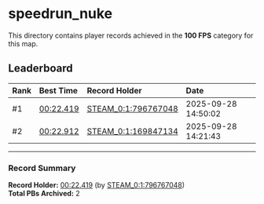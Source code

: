 # speedrun_nuke

This directory contains player records achieved in the **100 FPS** category for this map.

## Leaderboard

| Rank | Best Time | Record Holder | Date                |
| :--- | :-------- | :------------ | :------------------ |
| #1   | [00:22.419](./00022419_STEAM_0_1_796767048_20250928-145002.zip) | [STEAM_0:1:796767048](https://speedrun16.com/profile/STEAM_0:1:796767048)   | 2025-09-28 14:50:02 |
| #2   | [00:22.912](./00022912_STEAM_0_1_169847134_20250928-142143.zip) | [STEAM_0:1:169847134](https://speedrun16.com/profile/STEAM_0:1:169847134)   | 2025-09-28 14:21:43 |

---

### Record Summary
**Record Holder:** [00:22.419](./00022419_STEAM_0_1_796767048_20250928-145002.zip) (by [STEAM_0:1:796767048](https://speedrun16.com/profile/STEAM_0:1:796767048))  
**Total PBs Archived:** 2